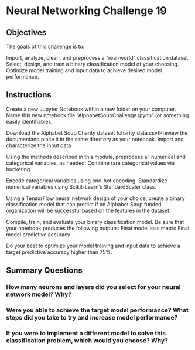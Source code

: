 # Neural Networking Challenge 19 
## Objectives 
The goals of this challenge is to:

Import, analyze, clean, and preprocess a “real-world” classification dataset.
Select, design, and train a binary classification model of your choosing.
Optimize model training and input data to achieve desired model performance.

## Instructions 
Create a new Jupyter Notebook within a new folder on your computer. 
Name this new notebook file “AlphabetSoupChallenge.ipynb” (or something easily identifiable).

Download the Alphabet Soup Charity dataset (charity_data.csv)Preview the documentand place it in the same directory as your notebook.
Import and characterize the input data

Using the methods described in this module, preprocess all numerical and categorical variables, as needed:
Combine rare categorical values via bucketing.

Encode categorical variables using one-hot encoding.
Standardize numerical variables using Scikit-Learn’s StandardScaler class.

Using a TensorFlow neural network design of your choice, create a binary classification model that can predict if an Alphabet Soup funded organization will be successful based on the features in the dataset.


Compile, train, and evaluate your binary classification model. Be sure that your notebook produces the following outputs:
Final model loss metric
Final model predictive accuracy

Do your best to optimize your model training and input data to achieve a target predictive accuracy higher than 75%.

## Summary Questions 
### How many neurons and layers did you select for your neural network model? Why?



### Were you able to achieve the target model performance? What steps did you take to try and increase model performance?

### If you were to implement a different model to solve this classification problem, which would you choose? Why?
